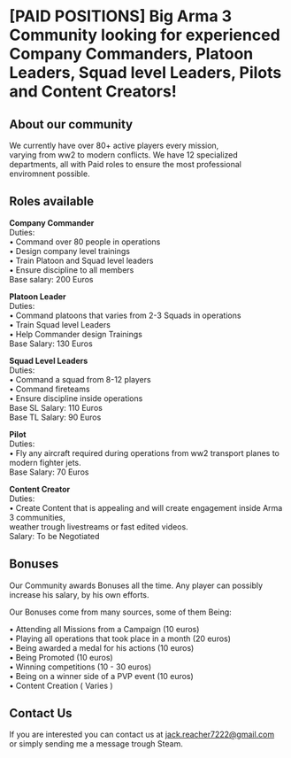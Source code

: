 # **[PAID POSITIONS]** Big Arma 3 Community looking for experienced Company Commanders, Platoon Leaders, Squad level Leaders, Pilots and Content Creators!

## About our community
We currently have over 80+ active players every mission,<br/>
varying from ww2 to modern conflicts. We have 12 specialized<br/>
departments, all with Paid roles to ensure the most professional<br/>
enviromnent possible.

## Roles available

**Company Commander**<br/>
Duties:<br/> 
  • Command over 80 people in operations<br/>
  • Design company level trainings<br/>
  • Train Platoon and Squad level leaders<br/>
  • Ensure discipline to all members<br/>
Base salary: 200 Euros<br/>

**Platoon Leader**<br/>
Duties: <br/>
  • Command platoons that varies from 2-3 Squads in operations<br/>
  • Train Squad level Leaders<br/>
  • Help Commander design Trainings<br/>
Base Salary: 130 Euros<br/>


**Squad Level Leaders**<br/>
Duties: <br/>
  • Command a squad from 8-12 players<br/>
  • Command fireteams <br/>
  • Ensure discipline inside operations<br/>
Base SL Salary: 110 Euros<br/>
Base TL Salary: 90 Euros<br/>

**Pilot**<br/>
Duties: <br/>
  • Fly any aircraft required during operations from ww2 transport planes to modern fighter jets. <br/>
Base Salary: 70 Euros<br/>

**Content Creator**<br/>
Duties: <br/>
  • Create Content that is appealing and will create engagement inside Arma 3 communities, <br/>
weather trough livestreams or fast edited videos.<br/>
Salary: To be Negotiated<br/>

## Bonuses
Our Community awards Bonuses all the time. Any player can possibly <br/>
increase his salary, by his own efforts. <br/>

Our Bonuses come from many sources, some of them Being:<br/>

  • Attending all Missions from a Campaign (10 euros)<br/>
  • Playing all operations that took place in a month (20 euros)<br/>
  • Being awarded a medal for his actions (10 euros)<br/>
  • Being Promoted (10 euros)<br/>
  • Winning competitions (10 - 30 euros)<br/>
  • Being on a winner side of a PVP event (10 euros)<br/>
  • Content Creation ( Varies )<br/>

## Contact Us

If you are interested you can contact us at jack.reacher7222@gmail.com<br/>
or simply sending me a message trough Steam. 
